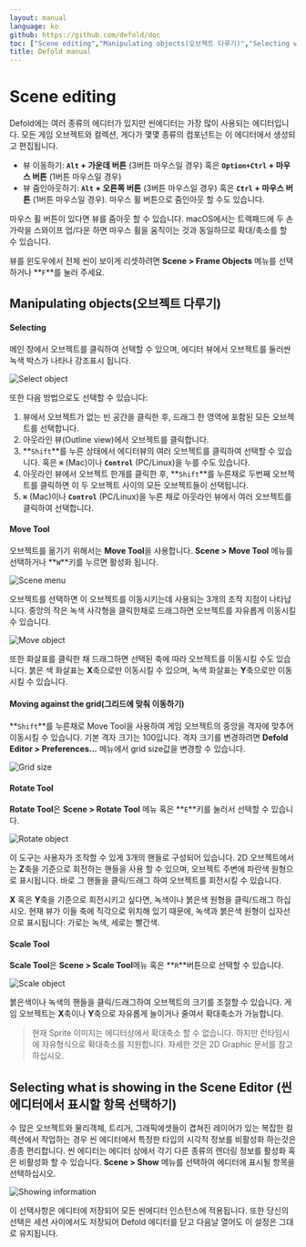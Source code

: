 ```yaml
---
layout: manual
language: ko
github: https://github.com/defold/doc
toc: ["Scene editing","Manipulating objects(오브젝트 다루기)","Selecting what is showing in the Scene Editor (씬 에디터에서 표시할 항목 선택하기)"]
title: Defold manual
---
```


# Scene editing
Defold에는 여러 종류의 에디터가 있지만 씬에디터는 가장 많이 사용되는 에디터입니다. 모든 게임 오브젝트와 컬렉션, 게다가 몇몇 종류의 컴포넌트는 이 에디터에서 생성되고 편집됩니다.

* 뷰 이동하기: **``Alt`` + 가운데 버튼** (3버튼 마우스일 경우) 혹은 **``Option+Ctrl`` + 마우스 버튼** (1버튼 마우스일 경우)
* 뷰 줌인아웃하기: **``Alt`` + 오른쪽 버튼** (3버튼 마우스일 경우) 혹은 **``Ctrl`` + 마우스 버튼** (1버튼 마우스일 경우). 마우스 휠 버튼으로 줌인아웃 할 수도 있습니다.

마우스 휠 버튼이 있다면 뷰를 줌아웃 할 수 있습니다. macOS에서는 트랙패드에 두 손가락을 스와이프 업/다운 하면 마우스 휠을 움직이는 것과 동일하므로 확대/축소를 할 수 있습니다.

뷰를 윈도우에서 전체 씬이 보이게 리셋하려면 **Scene > Frame Objects** 메뉴를 선택하거나 **``F``**를 눌러 주세요.

## Manipulating objects(오브젝트 다루기)

#### Selecting
메인 창에서 오브젝트를 클릭하여 선택할 수 있으며, 에디터 뷰에서 오브젝트를 둘러싼 녹색 박스가 나타나 강조표시 됩니다.

![Select object](/manuals/images/scene_editing/scene_editing_select.png)

또한 다음 방법으로도 선택할 수 있습니다:

1. 뷰에서 오브젝트가 없는 빈 공간을 클릭한 후, 드래그 한 영역에 포함된 모든 오브젝트를 선택합니다.
2. 아웃라인 뷰(Outline view)에서 오브젝트를 클릭합니다.
3. **``Shift``**를 누른 상태에서 에디터뷰의 여러 오브젝트를 클릭하여 선택할 수 있습니다. 혹은 **``⌘``** (Mac)이나 **``Control``** (PC/Linux)을 누를 수도 있습니다.
4. 아웃라인 뷰에서 오브젝트 한개를 클릭한 후, **``Shift``**를 누른채로 두번째 오브젝트를 클릭하면 이 두 오브젝트 사이의 모든 오브젝트들이 선택됩니다.
5.  **``⌘``** (Mac)이나 **``Control``** (PC/Linux)을 누른 채로 아웃라인 뷰에서 여러 오브젝트를 클릭하여 선택합니다.

#### Move Tool
오브젝트를 옮기기 위해서는 **Move Tool**을 사용합니다. **Scene > Move Tool** 메뉴를 선택하거나 **``W``**키를 누르면 활성화 됩니다.

![Scene menu](/manuals/images/scene_editing/scene_editing_scene.png)

오브젝트를 선택하면 이 오브젝트를 이동시키는데 사용되는 3개의 조작 지점이 나타납니다. 중앙의 작은 녹색 사각형을 클릭한채로 드래그하면 오브젝트를 자유롭게 이동시킬 수 있습니다.

![Move object](/manuals/images/scene_editing/scene_editing_move.png)

또한 화살표를 클릭한 채 드래그하면 선택된 축에 따라 오브젝트를 이동시킬 수도 있습니다. 붉은 색 화살표는 **X**축으로만 이동시킬 수 있으며, 녹색 화살표는 **Y**축으로만 이동시킬 수 있습니다.

#### Moving against the grid(그리드에 맞춰 이동하기)
**``Shift``**를 누른채로 Move Tool을 사용하여 게임 오브젝트의 중앙을 격자에 맞추어 이동시킬 수 있습니다. 기본 격자 크기는 100입니다. 격자 크기를 변경하려면 **Defold Editor > Preferences…** 메뉴에서  grid size값을 변경할 수 있습니다.

![Grid size](/manuals/images/scene_editing/scene_editing_grid.png)

#### Rotate Tool
**Rotate Tool**은 **Scene > Rotate Tool** 메뉴 혹은 **``E``**키를 눌러서 선택할 수 있습니다.

![Rotate object](/manuals/images/scene_editing/scene_editing_rotate.png)

이 도구는 사용자가 조작할 수 있게 3개의 핸들로 구성되어 있습니다. 2D 오브젝트에서는 **Z**축을 기준으로 회전하는 핸들을 사용 할 수 있으며, 오브젝트 주변에 파란색 원형으로 표시됩니다. 바로 그 핸들을 클릭/드래그 하여 오브젝트를 회전시킬 수 있습니다.

**X** 혹은 **Y**축을 기준으로 회전시키고 싶다면, 녹색이나 붉은색 원형을 클릭/드래그 하십시오. 현재 뷰가 이들 축에 직각으로 위치해 있기 때문에, 녹색과 붉은색 원형이 십자선으로 표시됩니다: 가로는 녹색, 세로는 빨간색.

#### Scale Tool
**Scale Tool**은 **Scene > Scale Tool**메뉴 혹은 **``R``**버튼으로 선택할 수 있습니다.

![Scale object](/manuals/images/scene_editing/scene_editing_scale.png)

붉은색이나 녹색의 핸들을 클릭/드래그하여 오브젝트의 크기를 조절할 수 있습니다. 게임 오브젝트는 **X**축이나 **Y**축으로 자유롭게 늘이거나 줄여서 확대축소가 가능합니다.

> 현재 Sprite 이미지는 에디터상에서 확대축소 할 수 없습니다. 하지만 런타임시에 자유형식으로 확대축소를 지원합니다. 자세한 것은 2D Graphic 문서를 참고하십시오.

## Selecting what is showing in the Scene Editor (씬 에디터에서 표시할 항목 선택하기)
수 많은 오브젝트와 물리객체, 트리거, 그래픽에셋들이 겹쳐진 레이어가 있는 복잡한 컬렉션에서 작업하는 경우 씬 에디터에서 특정한 타입의 시각적 정보를 비활성화 하는것은 종종 편리합니다. 씬 에디터는 에디터 상에서 각기 다른 종류의 렌더링 정보를 활성화 혹은 비활성화 할 수 있습니다. **Scene > Show** 메뉴를 선택하여 에디터에 표시될 항목을 선택하십시오.

![Showing information](/manuals/images/scene_editing/scene_editing_show.png)

이 선택사항은 에디터에 저장되어 모든 씬에디터 인스턴스에 적용됩니다. 또한 당신의 선택은 세션 사이에서도 저장되어 Defold 에디터를 닫고 다음날 열어도 이 설정은 그대로 유지됩니다.
